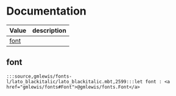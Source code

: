 # Documentation
|Value|description|
|---|---|
|[font](#font)||

## font

```moonbit
:::source,gmlewis/fonts-l/lato_blackitalic/lato_blackitalic.mbt,2599:::let font : <a href="gmlewis/fonts#Font">@gmlewis/fonts.Font</a>
```

